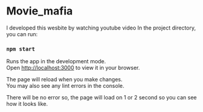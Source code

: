 # Movie_mafia
I developed this wesbite by watching youtube video
In the project directory, you can run:

### `npm start`

Runs the app in the development mode.\
Open [http://localhost:3000](http://localhost:3000) to view it in your browser.

The page will reload when you make changes.\
You may also see any lint errors in the console.

There will be no error so, the page will load on 1 or 2 second so you can see how it looks like.
